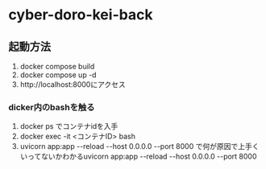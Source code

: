 # cyber-doro-kei-back

## 起動方法
1. docker compose build
2. docker compose up -d
3. http://localhost:8000にアクセス

### dicker内のbashを触る
1. docker ps でコンテナidを入手
2. docker exec -it <コンテナID> bash
3. uvicorn app:app --reload --host 0.0.0.0 --port 8000 で何が原因で上手くいってないかわかるuvicorn app:app --reload --host 0.0.0.0 --port 8000 